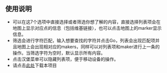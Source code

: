 ## 使用说明

- 可以在这7个选项中直接选择或者筛选你想了解的内容，直接选择列表项会在地图上显示对应点的信息（包括维基链接），也可以点击地图上的marker显示信息。
- 筛选会进行字符匹配，输入想要查找的字符并点击Go，列表会出现匹配项并且地图上会出现相对应的makers，同样可以对列表项和maker进行上一条的操作。当筛选字符为空时，默认显示所有内容。
- 点击汉堡菜单可以隐藏列表项，便于移动设备的操作。
- 请点击[此处](https://github.com/eruerua/streetMap)下载本项目